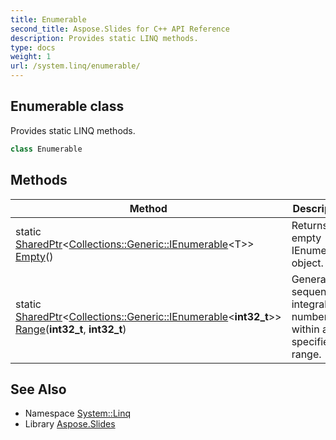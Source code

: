 ```yaml
---
title: Enumerable
second_title: Aspose.Slides for C++ API Reference
description: Provides static LINQ methods.
type: docs
weight: 1
url: /system.linq/enumerable/
---
```

## Enumerable class


Provides static LINQ methods.

```cpp
class Enumerable
```

## Methods

| Method | Description |
| --- | --- |
| static [SharedPtr](../../system/sharedptr/)\<[Collections::Generic::IEnumerable](../../system.collections.generic/ienumerable/)\<T\>\> [Empty](./empty/)() | Returns an empty IEnumerable object. |
| static [SharedPtr](../../system/sharedptr/)\<[Collections::Generic::IEnumerable](../../system.collections.generic/ienumerable/)\<**int32_t**\>\> [Range](./range/)(**int32_t**, **int32_t**) | Generates a sequence of integral numbers within a specified range. |
## See Also

* Namespace [System::Linq](../)
* Library [Aspose.Slides](../../)